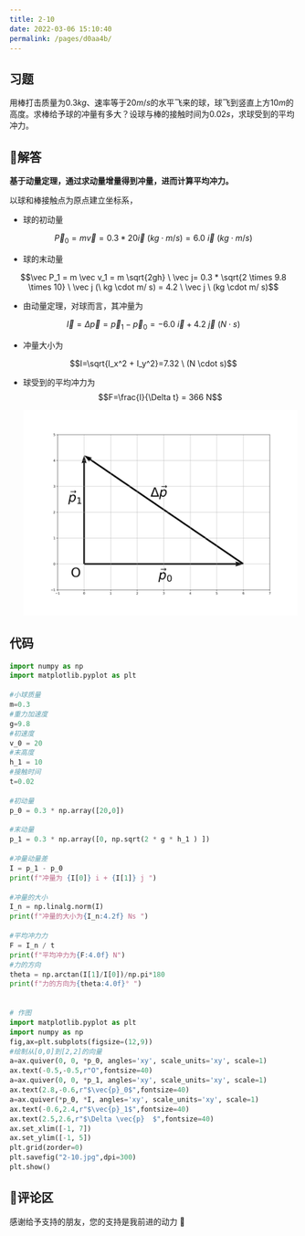 ```yaml
---
title: 2-10
date: 2022-03-06 15:10:40
permalink: /pages/d0aa4b/
---
```

## 习题



用棒打击质量为$0.3kg$、速率等于$20m/s$的水平飞来的球，球飞到竖直上方$10m$的高度。求棒给予球的冲量有多大？设球与棒的接触时间为$0.02s$，求球受到的平均冲力。



## 💯解答

**基于动量定理，通过求动量增量得到冲量，进而计算平均冲力。**

以球和棒接触点为原点建立坐标系，

- 球的初动量

$$\vec P_0 = m \vec v = 0.3 * 20 \vec i \ (kg \cdot m/ s) = 6.0 \ \vec i \ ( kg \cdot m/ s )$$

- 球的末动量

$$\vec P_1 = m \vec v_1 = m \sqrt{2gh} \ \vec j= 0.3 * \sqrt{2 \times 9.8 \times 10}  \ \vec j (\ kg \cdot m/ s) = 4.2 \ \vec j \  (kg \cdot m/ s)$$

- 由动量定理，对球而言，其冲量为

$$\vec I = \Delta \vec p = \vec p_1 - \vec p_0 = -6.0 \ \vec i + 4.2 \ \vec j \ (N \cdot s)$$

- 冲量大小为

$$I=\sqrt{I_x^2 + I_y^2}=7.32 \ (N \cdot s)$$

- 球受到的平均冲力为
  $$F=\frac{I}{\Delta t} = 366 N$$

  ![示意图](./2-10.jpg)

## 代码

```python
import numpy as np
import matplotlib.pyplot as plt

#小球质量
m=0.3
#重力加速度
g=9.8 
#初速度
v_0 = 20
#末高度
h_1 = 10
#接触时间
t=0.02

#初动量
p_0 = 0.3 * np.array([20,0])

#末动量
p_1 = 0.3 * np.array([0, np.sqrt(2 * g * h_1 ) ])

#冲量动量差
I = p_1 - p_0
print(f"冲量为 {I[0]} i + {I[1]} j ")

#冲量的大小
I_n = np.linalg.norm(I)
print(f"冲量的大小为{I_n:4.2f} Ns ")

#平均冲力力
F = I_n / t
print(f"平均冲力为{F:4.0f} N")
#力的方向
theta = np.arctan(I[1]/I[0])/np.pi*180
print(f"力的方向为{theta:4.0f}° ")


# 作图
import matplotlib.pyplot as plt
import numpy as np
fig,ax=plt.subplots(figsize=(12,9))
#绘制从[0,0]到[2,2]的向量
a=ax.quiver(0, 0, *p_0, angles='xy', scale_units='xy', scale=1)
ax.text(-0.5,-0.5,r"O",fontsize=40)
a=ax.quiver(0, 0, *p_1, angles='xy', scale_units='xy', scale=1)
ax.text(2.8,-0.6,r"$\vec{p}_0$",fontsize=40)
a=ax.quiver(*p_0, *I, angles='xy', scale_units='xy', scale=1)
ax.text(-0.6,2.4,r"$\vec{p}_1$",fontsize=40)
ax.text(2.5,2.6,r"$\Delta \vec{p}  $",fontsize=40)
ax.set_xlim([-1, 7])
ax.set_ylim([-1, 5])
plt.grid(zorder=0)
plt.savefig("2-10.jpg",dpi=300)
plt.show()
```

## 💊评论区

感谢给予支持的朋友，您的支持是我前进的动力 🎉

